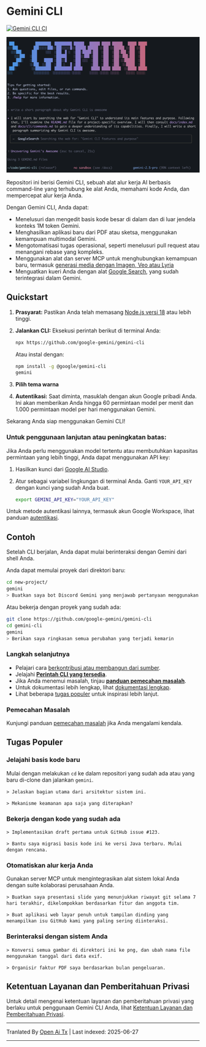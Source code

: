 # Gemini CLI

[![Gemini CLI CI](https://github.com/google-gemini/gemini-cli/actions/workflows/ci.yml/badge.svg)](https://github.com/google-gemini/gemini-cli/actions/workflows/ci.yml)

![Gemini CLI Screenshot](https://raw.githubusercontent.com/google-gemini/gemini-cli/main/docs/assets/gemini-screenshot.png)

Repositori ini berisi Gemini CLI, sebuah alat alur kerja AI berbasis command-line yang terhubung ke
alat Anda, memahami kode Anda, dan mempercepat alur kerja Anda.

Dengan Gemini CLI, Anda dapat:

- Menelusuri dan mengedit basis kode besar di dalam dan di luar jendela konteks 1M token Gemini.
- Menghasilkan aplikasi baru dari PDF atau sketsa, menggunakan kemampuan multimodal Gemini.
- Mengotomatisasi tugas operasional, seperti menelusuri pull request atau menangani rebase yang kompleks.
- Menggunakan alat dan server MCP untuk menghubungkan kemampuan baru, termasuk [generasi media dengan Imagen,
  Veo atau Lyria](https://github.com/GoogleCloudPlatform/vertex-ai-creative-studio/tree/main/experiments/mcp-genmedia)
- Menguatkan kueri Anda dengan alat [Google Search](https://ai.google.dev/gemini-api/docs/grounding),
  yang sudah terintegrasi dalam Gemini.

## Quickstart

1. **Prasyarat:** Pastikan Anda telah memasang [Node.js versi 18](https://nodejs.org/en/download) atau lebih tinggi.
2. **Jalankan CLI:** Eksekusi perintah berikut di terminal Anda:

   ```bash
   npx https://github.com/google-gemini/gemini-cli
   ```

   Atau instal dengan:

   ```bash
   npm install -g @google/gemini-cli
   gemini
   ```

3. **Pilih tema warna**
4. **Autentikasi:** Saat diminta, masuklah dengan akun Google pribadi Anda. Ini akan memberikan Anda hingga 60 permintaan model per menit dan 1.000 permintaan model per hari menggunakan Gemini.

Sekarang Anda siap menggunakan Gemini CLI!

### Untuk penggunaan lanjutan atau peningkatan batas:

Jika Anda perlu menggunakan model tertentu atau membutuhkan kapasitas permintaan yang lebih tinggi, Anda dapat menggunakan API key:

1. Hasilkan kunci dari [Google AI Studio](https://aistudio.google.com/apikey).
2. Atur sebagai variabel lingkungan di terminal Anda. Ganti `YOUR_API_KEY` dengan kunci yang sudah Anda buat.

   ```bash
   export GEMINI_API_KEY="YOUR_API_KEY"
   ```

Untuk metode autentikasi lainnya, termasuk akun Google Workspace, lihat panduan [autentikasi](https://raw.githubusercontent.com/google-gemini/gemini-cli/main/docs/cli/authentication.md).

## Contoh

Setelah CLI berjalan, Anda dapat mulai berinteraksi dengan Gemini dari shell Anda.

Anda dapat memulai proyek dari direktori baru:

```sh
cd new-project/
gemini
> Buatkan saya bot Discord Gemini yang menjawab pertanyaan menggunakan file FAQ.md yang akan saya sediakan
```

Atau bekerja dengan proyek yang sudah ada:

```sh
git clone https://github.com/google-gemini/gemini-cli
cd gemini-cli
gemini
> Berikan saya ringkasan semua perubahan yang terjadi kemarin
```

### Langkah selanjutnya

- Pelajari cara [berkontribusi atau membangun dari sumber](https://raw.githubusercontent.com/google-gemini/gemini-cli/main/CONTRIBUTING.md).
- Jelajahi **[Perintah CLI yang tersedia](https://raw.githubusercontent.com/google-gemini/gemini-cli/main/docs/cli/commands.md)**.
- Jika Anda menemui masalah, tinjau **[panduan pemecahan masalah](https://raw.githubusercontent.com/google-gemini/gemini-cli/main/docs/troubleshooting.md)**.
- Untuk dokumentasi lebih lengkap, lihat [dokumentasi lengkap](https://raw.githubusercontent.com/google-gemini/gemini-cli/main/docs/index.md).
- Lihat beberapa [tugas populer](#popular-tasks) untuk inspirasi lebih lanjut.

### Pemecahan Masalah

Kunjungi panduan [pemecahan masalah](https://raw.githubusercontent.com/google-gemini/gemini-cli/main/docs/troubleshooting.md) jika Anda mengalami kendala.

## Tugas Populer

### Jelajahi basis kode baru

Mulai dengan melakukan `cd` ke dalam repositori yang sudah ada atau yang baru di-clone dan jalankan `gemini`.

```text
> Jelaskan bagian utama dari arsitektur sistem ini.
```

```text
> Mekanisme keamanan apa saja yang diterapkan?
```

### Bekerja dengan kode yang sudah ada

```text
> Implementasikan draft pertama untuk GitHub issue #123.
```

```text
> Bantu saya migrasi basis kode ini ke versi Java terbaru. Mulai dengan rencana.
```

### Otomatiskan alur kerja Anda

Gunakan server MCP untuk mengintegrasikan alat sistem lokal Anda dengan suite kolaborasi perusahaan Anda.

```text
> Buatkan saya presentasi slide yang menunjukkan riwayat git selama 7 hari terakhir, dikelompokkan berdasarkan fitur dan anggota tim.
```

```text
> Buat aplikasi web layar penuh untuk tampilan dinding yang menampilkan isu GitHub kami yang paling sering diinteraksi.
```

### Berinteraksi dengan sistem Anda

```text
> Konversi semua gambar di direktori ini ke png, dan ubah nama file menggunakan tanggal dari data exif.
```

```text
> Organisir faktur PDF saya berdasarkan bulan pengeluaran.
```

## Ketentuan Layanan dan Pemberitahuan Privasi

Untuk detail mengenai ketentuan layanan dan pemberitahuan privasi yang berlaku untuk penggunaan Gemini CLI Anda, lihat [Ketentuan Layanan dan Pemberitahuan Privasi](https://raw.githubusercontent.com/google-gemini/gemini-cli/main/docs/tos-privacy.md).


---


Tranlated By [Open Ai Tx](https://github.com/OpenAiTx/OpenAiTx) | Last indexed: 2025-06-27


---